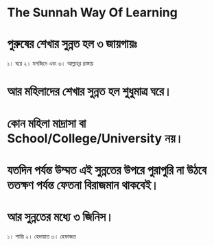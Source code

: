 # The Sunnah Way Of Learning

# পুরুষের শেখার সুন্নত হল ৩ জায়গায়ঃ
১। ঘরে
২। মসজিদে এবং
৩। আল্লাহ্‌র রাস্তায়

# আর মহিলাদের শেখার সুন্নত হল শুধুমাত্র ঘরে। 
# কোন মহিলা মাদ্রাসা বা School/College/University নয়।

# যতদিন পর্যন্ত উম্মত এই সুন্নতের উপরে পুরাপুরি না উঠবে ততক্ষণ পর্যন্ত ফেতনা বিরাজমান থাকবেই।

# আর সুন্নতের মধ্যে ৩ জিনিস।
১। শান্তি
২। হেদায়াত
৩। হেফাজত
